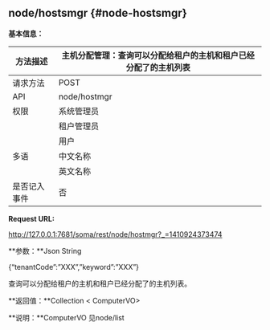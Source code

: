 ## node/hostsmgr {#node-hostsmgr}

**基本信息：**

| 方法描述 | 主机分配管理：查询可以分配给租户的主机和租户已经分配了的主机列表 |
| --- | --- |
| 请求方法 | POST |
| API | node/hostmgr |
| 权限 | 系统管理员 | 是 |
|  | 租户管理员 | 否 |
|  | 用户 | 否 |
| 多语 | 中文名称 | 主机分配管理：查询可以分配给租户的主机和租户已经分配了的主机列表 |
|  | 英文名称 |  |
| 是否记入事件 | 否 |

**Request URL:**

http://127.0.0.1:7681/soma/rest/node/hostmgr?_=1410924373474

**参数：**Json String

{“tenantCode”:”XXX”,”keyword”:”XXX”}

查询可以分配给租户的主机和租户已经分配了的主机列表。

**返回值：**Collection < ComputerVO>

**说明：**ComputerVO 见node/list